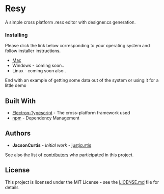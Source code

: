 # Resy

A simple cross platform .resx editor with designer.cs generation.

### Installing

Please click the link below corresponding to your operating system and follow installer instructions.

-   [Mac](https://raw.githubusercontent.com/justjcurtis/Resy/master/dist/Resy-0.0.3.dmg)
-   Windows - coming soon..
-   Linux - coming soon also..

End with an example of getting some data out of the system or using it for a little demo

## Built With

-   [Electron-Typescript](https://github.com/electron/electron-quick-start-typescript) - The cross-platform framework used
-   [npm](https://www.npmjs.com) - Dependency Management

## Authors

-   **JacsonCurtis** - _Initial work_ - [justjcurtis](https://github.com/justjcurtis)

See also the list of [contributors](https://github.com/your/project/contributors) who participated in this project.

## License

This project is licensed under the MIT License - see the [LICENSE.md](LICENSE.md) file for details
